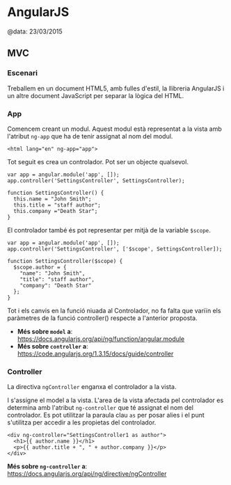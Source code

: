 
# AngularJS

@data: 23/03/2015

## MVC

### Escenari

Treballem en un document HTML5, amb fulles d'estil, la llibreria AngularJS i un
altre document JavaScript per separar la lògica del HTML.

### App

Comencem creant un modul. Aquest modul està representat a la vista amb l'atribut
`ng-app` que ha de tenir assignat al nom del modul.

```
<html lang="en" ng-app="app">
```

Tot seguit es crea un controlador. Pot ser un objecte qualsevol.

```
var app = angular.module('app', []);
app.controller('SettingsController', SettingsController);

function SettingsController() {
  this.name = "John Smith";
  this.title = "staff author";
  this.company ="Death Star";
}
```


El controlador també és pot representar per mitjà de la variable `$scope`.

```
var app = angular.module('app', []);
app.controller('SettingsController', ['$scope', SettingsController]);

function SettingsController($scope) {
  $scope.author = {
    "name": "John Smith",
    "title": "staff author",
    "company": "Death Star"
  };
}
```

Tot i els canvis en la funció niuada al Controlador, no fa falta que variïn els
paràmetres de la funció controller() respecte a l'anterior proposta.

- **Més sobre `model` a**: https://docs.angularjs.org/api/ng/function/angular.module
- **Més sobre `controller` a**: https://code.angularjs.org/1.3.15/docs/guide/controller

### Controller

La directiva `ngController` enganxa el controlador a la vista.

I s'assigne el model a la vista. L'area de la vista afectada pel controlador es
determina amb l'atribut `ng-controller` que té assignat el nom del controlador.
Es pot utilitzar la paraula clau `as` per posar alies i el punt s'utilitza per
accedir a les propietas del controlador.

```
<div ng-controller="SettingsController1 as author">
  <h1>{{ author.name }}</h1>
  <p>{{ author.title + ", " + author.company }}</p>
</div>
```

**Més sobre `ng-controller` a**: https://docs.angularjs.org/api/ng/directive/ngController

